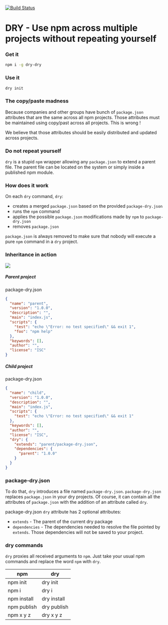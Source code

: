 [![Build Status][travis-image]][travis-url]

# DRY - Use npm across multiple projects without repeating yourself

### Get it

```bash
npm i -g dry-dry
```

### Use it
```bash
dry init
```

### The copy/paste madness

Because companies and other groups have bunch of `package.json` attributes that are the same across all npm projects.
Those attributes must be maintained using copy/past across all projects. 
This is wrong !

We believe that those attributes should be easily distributed and updated across projects.

### Do not repeat yourself

`dry` is a stupid `npm` wrapper allowing any `package.json` to extend a parent file.
The parent file can be located on the system or simply inside a published npm module.

### How does it work

On each `dry` command, `dry`:
- creates a merged `package.json` based on the provided `package-dry.json`
- runs the `npm` command
- applies the possible `package.json` modifications made by `npm` to `package-dry.json`
- removes `package.json`

`package.json` is always removed to make sure that nobody will execute a pure `npm` command in a `dry` project.

### Inheritance in action

![](dist-test.png)

##### Parent project

package-dry.json
```json
{
  "name": "parent",
  "version": "1.0.0",
  "description": "",
  "main": "index.js",
  "scripts": {
    "test": "echo \"Error: no test specified\" && exit 1",
    "foo": "npm help"
  },
  "keywords": [],
  "author": "",
  "license": "ISC"
}
```

##### Child project

package-dry.json
```json
{
  "name": "child",
  "version": "1.0.0",
  "description": "",
  "main": "index.js",
  "scripts": {
    "test": "echo \"Error: no test specified\" && exit 1"
  },
  "keywords": [],
  "author": "",
  "license": "ISC",
  "dry": {
    "extends": "parent/package-dry.json",
    "dependencies": {
      "parent": "1.0.0"
    }
  }
}
```

### package-dry.json

To do that, `dry` introduces a file named `package-dry.json`.
`package-dry.json` replaces `package.json` in your dry projects.
Of course, it can contain all the attributes of `package.json` with the addition of an attribute called `dry`.

package-dry.json `dry` attribute has 2 optional attributes:
- `extends` - The parent of the current dry package
- `dependencies` - The dependencies needed to resolve the file pointed by `extends`. Those dependencies will not be saved to your project.

### dry commands

`dry` proxies all received arguments to `npm`.
Just take your usual npm commands and replace the word `npm` with `dry`.

npm | dry
---------|-------------
npm init | dry init
npm i | dry i
npm install | dry install
npm publish | dry publish
npm x y z | dry x y z

[travis-image]: https://travis-ci.org/Cosium/dry-dry.svg?branch=master
[travis-url]: https://travis-ci.org/Cosium/dry-dry
